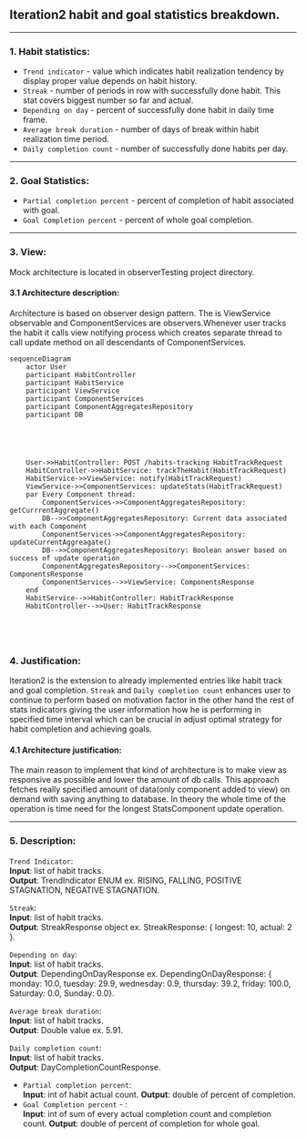 ## Iteration2 habit and goal statistics breakdown.
***
### 1. Habit statistics:
* `Trend indicator` - value which indicates habit realization tendency by display proper value depends on habit history.
* `Streak` - number of periods in row with successfully done habit. This stat covers biggest number so far and actual.
* `Depending on day` - percent of successfully done habit in daily time frame.
* `Average break duration` - number of days of break within habit realization time period.
* `Daily completion count` - number of successfully done habits per day.
***
### 2. Goal Statistics:
* `Partial completion percent` - percent of completion of habit associated with goal.
* `Goal Completion percent` - percent of whole goal completion.
***
### 3. View:
Mock architecture is located in observerTesting project directory. 
#### 3.1 Architecture description:
Architecture is based on observer design pattern. The is ViewService observable and ComponentServices are observers.Whenever user tracks the habit it calls view 
notifying process which creates separate thread to call update method on all descendants of ComponentServices. 

```mermaid
sequenceDiagram
    actor User
    participant HabitController
    participant HabitService
    participant ViewService
    participant ComponentServices
    participant ComponentAggregatesRepository
    participant DB
    

    


    User->>HabitController: POST /habits-tracking HabitTrackRequest
    HabitController->>HabitService: trackTheHabit(HabitTrackRequest)
    HabitService->>ViewService: notify(HabitTrackRequest)
    ViewService->>ComponentServices: updateStats(HabitTrackRequest)
    par Every Component thread: 
        ComponentServices->>ComponentAggregatesRepository: getCurrrentAggregate()
        DB-->>ComponentAggregatesRepository: Current data associated with each Component
        ComponentServices->>ComponentAggregatesRepository: updateCurrentAggreagate()
        DB-->>ComponentAggregatesRepository: Boolean answer based on success of update operation
        ComponentAggregatesRepository-->>ComponentServices: ComponentsResponse
        ComponentServices-->>ViewService: ComponentsResponse
    end
    HabitService-->>HabitController: HabitTrackResponse
    HabitController-->>User: HabitTrackResponse
    

    
   
```
### 4. Justification:
Iteration2 is the extension to already implemented entries like habit track and goal completion.  `Streak` and `Daily completion count` enhances user to continue to perform based on motivation factor in the other hand the rest of stats indicators giving the user information how he is performing
in specified time interval which can be crucial in adjust optimal strategy for habit completion and achieving goals. 

#### 4.1 Architecture justification:
The main reason to implement that kind of architecture is to make view as responsive as possible and lower the amount of db calls. This approach fetches really specified amount of data(only component added to view) on demand with saving anything to database. In theory the whole time of the operation is time need for the longest StatsComponent update operation.
*** 
### 5. Description:
`Trend Indicator`: <br>
**Input**: list of habit tracks. <br> 
**Output**: TrendIndicator ENUM ex. RISING, FALLING, POSITIVE STAGNATION, NEGATIVE STAGNATION.

`Streak`:<br>
**Input**: list of habit tracks. <br>
**Output**: StreakResponse object  ex. StreakResponse: { longest: 10, actual: 2 }.

`Depending on day`: <br>
**Input**: list of habit tracks. <br>
**Output**: DependingOnDayResponse ex.  DependingOnDayResponse: { monday: 10.0, tuesday: 29.9, wednesday: 0.9, thursday: 39.2, friday: 100.0, Saturday: 0.0, Sunday: 0.0}.

`Average break duration`: <br>
**Input**: list of habit tracks. <br>
**Output**: Double value ex. 5.91.

`Daily completion count`: <br>
**Input**: list of habit tracks. <br>
**Output**: DayCompletionCountResponse.

* `Partial completion percent`: <br>
**Input**: int of habit actual count.
**Output**: double of percent of completion. 
* `Goal Completion percent` - : <br>
**Input**: int of sum of every actual completion count and completion count.
**Output**: double of percent of completion for whole goal.

